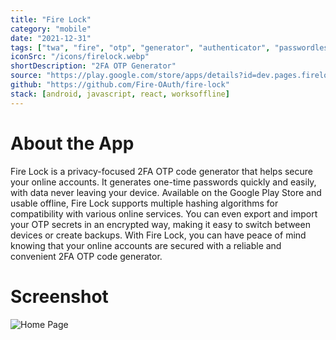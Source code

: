 ```yaml
---
title: "Fire Lock"
category: "mobile"
date: "2021-12-31"
tags: ["twa", "fire", "otp", "generator", "authenticator", "passwordless"]
iconSrc: "/icons/firelock.webp"
shortDescription: "2FA OTP Generator"
source: "https://play.google.com/store/apps/details?id=dev.pages.firelock.twa"
github: "https://github.com/Fire-OAuth/fire-lock"
stack: [android, javascript, react, worksoffline]
---
```


# About the App

Fire Lock is a privacy-focused 2FA OTP code generator that helps secure your online accounts. It generates one-time passwords quickly and easily, with data never leaving your device. Available on the Google Play Store and usable offline, Fire Lock supports multiple hashing algorithms for compatibility with various online services. You can even export and import your OTP secrets in an encrypted way, making it easy to switch between devices or create backups. With Fire Lock, you can have peace of mind knowing that your online accounts are secured with a reliable and convenient 2FA OTP code generator.

# Screenshot

![Home Page](/screenshots/firelock.webp)